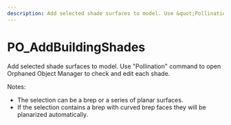 ```yaml
---
description: Add selected shade surfaces to model. Use &quot;Pollination&quot; command to open Orphaned Object Manager to check and edit each shade.
---
```


# PO_AddBuildingShades

Add selected shade surfaces to model. Use &quot;Pollination&quot; command to open Orphaned Object Manager to check and edit each shade.

Notes:
- The selection can be a brep or a series of planar surfaces.
- If the selection contains a brep with curved brep faces they will be planarized automatically.

